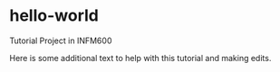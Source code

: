 # hello-world
Tutorial Project in INFM600

Here is some additional text to help with this tutorial and making edits.
